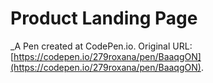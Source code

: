 # Product Landing Page
 _A Pen created at CodePen.io. Original URL: [https://codepen.io/279roxana/pen/BaaqgON](https://codepen.io/279roxana/pen/BaaqgON).

 